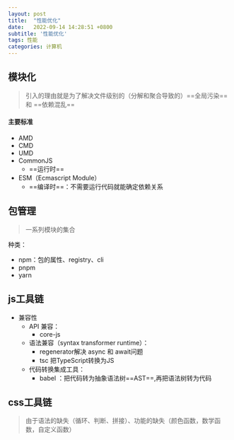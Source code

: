 ```yaml
---
layout: post
title:  "性能优化"
date:   2022-09-14 14:28:51 +0800
subtitle: '性能优化'
tags: 性能
categories: 计算机
---
```


## 模块化

 >引入的理由就是为了解决文件级别的（分解和聚合导致的）==全局污染== 和 ==依赖混乱== 


#### 主要标准
- AMD
- CMD
- UMD
- CommonJS 
	- ==运行时==
- ESM（Ecmascript Module）
	- ==编译时==：不需要运行代码就能确定依赖关系



## 包管理

>一系列模块的集合

种类：
+ npm：包的属性、registry、cli
+ pnpm
+ yarn


## js工具链

+ 兼容性
	+ API 兼容：
		+ core-js
	+ 语法兼容（syntax transformer runtime）：
		+ regenerator解决 async 和 await问题
		+ tsc 把TypeScript转换为JS
	+ 代码转换集成工具：
		+ babel ：把代码转为抽象语法树==AST==,再把语法树转为代码


## css工具链

> 由于语法的缺失（循环、判断、拼接）、功能的缺失（颜色函数，数学函数，自定义函数）


 
 
 
  